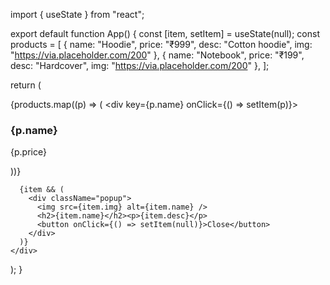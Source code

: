 import { useState } from "react";

export default function App() {
  const [item, setItem] = useState(null);
  const products = [
    { name: "Hoodie", price: "₹999", desc: "Cotton hoodie", img: "https://via.placeholder.com/200" },
    { name: "Notebook", price: "₹199", desc: "Hardcover", img: "https://via.placeholder.com/200" },
  ];

  return (
    <div>
      {products.map((p) => (
        <div key={p.name} onClick={() => setItem(p)}>
          <h3>{p.name}</h3><p>{p.price}</p>
        </div>
      ))}

      {item && (
        <div className="popup">
          <img src={item.img} alt={item.name} />
          <h2>{item.name}</h2><p>{item.desc}</p>
          <button onClick={() => setItem(null)}>Close</button>
        </div>
      )}
    </div>
  );
}
